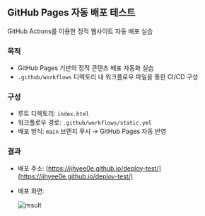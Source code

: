 ## GitHub Pages 자동 배포 테스트

GitHub Actions를 이용한 정적 웹사이트 자동 배포 실습

### 목적
- GitHub Pages 기반의 정적 콘텐츠 배포 자동화 실습
- `.github/workflows` 디렉토리 내 워크플로우 파일을 통한 CI/CD 구성

### 구성
- 루트 디렉토리: `index.html`
- 워크플로우 경로: `.github/workflows/static.yml`
- 배포 방식: `main` 브랜치 푸시 → GitHub Pages 자동 반영

### 결과
- 배포 주소: [https://jihyee0e.github.io/deploy-test/](https://jihyee0e.github.io/deploy-test/)
- 배포 화면:

  ![result](https://github.com/jihyee0e/deploy-test/issues/1#issue-3132118930)
